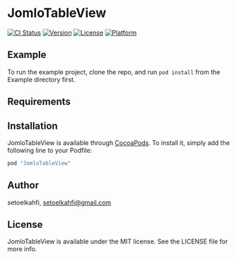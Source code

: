 # JomloTableView

[![CI Status](http://img.shields.io/travis/setoelkahfi/JomloTableView.svg?style=flat)](https://travis-ci.org/setoelkahfi/JomloTableView)
[![Version](https://img.shields.io/cocoapods/v/JomloTableView.svg?style=flat)](http://cocoapods.org/pods/JomloTableView)
[![License](https://img.shields.io/cocoapods/l/JomloTableView.svg?style=flat)](http://cocoapods.org/pods/JomloTableView)
[![Platform](https://img.shields.io/cocoapods/p/JomloTableView.svg?style=flat)](http://cocoapods.org/pods/JomloTableView)

## Example

To run the example project, clone the repo, and run `pod install` from the Example directory first.

## Requirements

## Installation

JomloTableView is available through [CocoaPods](http://cocoapods.org). To install
it, simply add the following line to your Podfile:

```ruby
pod "JomloTableView"
```

## Author

setoelkahfi, setoelkahfi@gmail.com

## License

JomloTableView is available under the MIT license. See the LICENSE file for more info.
